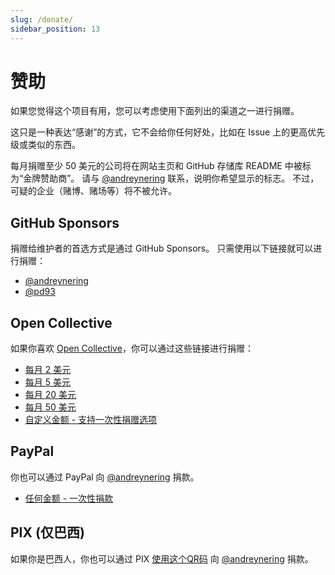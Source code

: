 ```yaml
---
slug: /donate/
sidebar_position: 13
---
```


# 赞助

如果您觉得这个项目有用，您可以考虑使用下面列出的渠道之一进行捐赠。

这只是一种表达“感谢”的方式，它不会给你任何好处，比如在 Issue 上的更高优先级或类似的东西。

每月捐赠至少 50 美元的公司将在网站主页和 GitHub 存储库 README 中被标为“金牌赞助商”。 请与 [@andreynering][] 联系，说明你希望显示的标志。 不过，可疑的企业（赌博、赌场等）将不被允许。

## GitHub Sponsors

捐赠给维护者的首选方式是通过 GitHub Sponsors。 只需使用以下链接就可以进行捐赠：

- [@andreynering](https://github.com/sponsors/andreynering)
- [@pd93](https://github.com/sponsors/pd93)

## Open Collective

如果你喜欢 [Open Collective](https://opencollective.com/task)，你可以通过这些链接进行捐赠：

- [每月 2 美元](https://opencollective.com/task/contribute/backer-4034/checkout)
- [每月 5 美元](https://opencollective.com/task/contribute/supporter-8404/checkout)
- [每月 20 美元](https://opencollective.com/task/contribute/sponsor-4035/checkout)
- [每月 50 美元](https://opencollective.com/task/contribute/sponsor-28775/checkout)
- [自定义金额 - 支持一次性捐赠选项](https://opencollective.com/task/donate)

## PayPal

你也可以通过 PayPal 向 [@andreynering][] 捐款。

- [任何金额 - 一次性捐款](https://www.paypal.com/cgi-bin/webscr?cmd=_donations&business=GSVDU63RKG45A&currency_code=USD&source=url)

## PIX (仅巴西)

如果你是巴西人，你也可以通过 PIX [使用这个QR码](/img/pix.png) 向 [@andreynering][] 捐款。

<!-- prettier-ignore-start -->

<!-- prettier-ignore-end -->
[@andreynering]: https://github.com/andreynering

